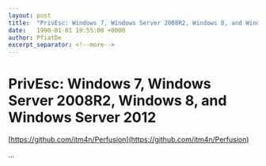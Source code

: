 ```yaml
---
layout: post
title:  "PrivEsc: Windows 7, Windows Server 2008R2, Windows 8, and Windows Server 2012"
date:   1990-01-01 19:55:00 +0000
author: PfiatDe
excerpt_separator: <!--more-->
---
```


# PrivEsc: Windows 7, Windows Server 2008R2, Windows 8, and Windows Server 2012

[https://github.com/itm4n/Perfusion](https://github.com/itm4n/Perfusion)

...
<!--more-->
